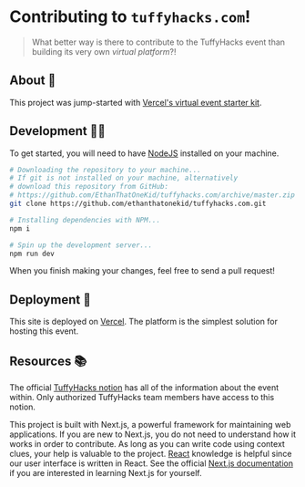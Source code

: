 # Contributing to `tuffyhacks.com`!

> What better way is there to contribute to the TuffyHacks event than building its very own _virtual platform_?!

## About 🤨

This project was jump-started with [Vercel's virtual event starter kit][virtual_event_starter_kit].

## Development 👨‍💻

To get started, you will need to have [NodeJS][node_home] installed on your machine.

```sh
# Downloading the repository to your machine...
# If git is not installed on your machine, alternatively
# download this repository from GitHub:
# https://github.com/EthanThatOneKid/tuffyhacks.com/archive/master.zip
git clone https://github.com/ethanthatonekid/tuffyhacks.com.git

# Installing dependencies with NPM...
npm i

# Spin up the development server...
npm run dev
```

When you finish making your changes, feel free to send a pull request!

## Deployment 🚀

This site is deployed on [Vercel][vercel_home].
The platform is the simplest solution for hosting this event.

## Resources 📚

The official [TuffyHacks notion][tuffyhacks_notion] has all of the information about the event within.
Only authorized TuffyHacks team members have access to this notion.

This project is built with Next.js, a powerful framework for maintaining web applications.
If you are new to Next.js, you do not need to understand how it works in order to contribute.
As long as you can write code using context clues, your help is valuable to the project.
[React][react_docs] knowledge is helpful since our user interface is written in React.
See the official [Next.js documentation][next_docs] if you are interested in learning Next.js for yourself.

[virtual_event_starter_kit]: https://github.com/vercel/virtual-event-starter-kit/
[node_home]: https://nodejs.org/en/
[vercel_home]: https://vercel.com/
[react_docs]: https://reactjs.org/docs/getting-started.html
[next_docs]: https://nextjs.org/docs/getting-started
[tuffyhacks_notion]: https://www.notion.so/TuffyHacks-Hackathon-5413c97a52c44891a823d00554b04e2a
